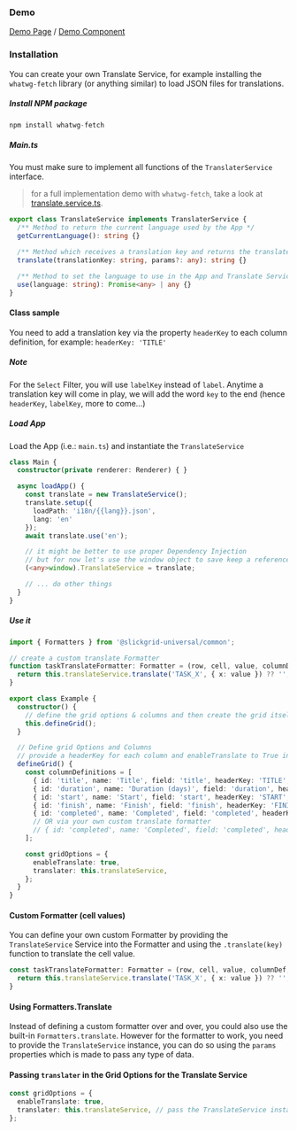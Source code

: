 ### Demo
[Demo Page](https://ghiscoding.github.io/slickgrid-universal/#/example07) / [Demo Component](https://github.com/ghiscoding/slickgrid-universal/blob/master/examples/vite-demo-vanilla-bundle/src/examples/example07.ts)

### Installation

You can create your own Translate Service, for example installing the `whatwg-fetch` library (or anything similar) to load JSON files for translations.

##### Install NPM package

```ts
npm install whatwg-fetch
```

##### Main.ts

You must make sure to implement all functions of the `TranslaterService` interface.

> for a full implementation demo with `whatwg-fetch`, take a look at [translate.service.ts](https://github.com/ghiscoding/slickgrid-universal/blob/master/examples/vite-demo-vanilla-bundle/src/translate.service.ts).

```ts
export class TranslateService implements TranslaterService {
  /** Method to return the current language used by the App */
  getCurrentLanguage(): string {}

  /** Method which receives a translation key and returns the translated value from that key */
  translate(translationKey: string, params?: any): string {}

  /** Method to set the language to use in the App and Translate Service */
  use(language: string): Promise<any> | any {}
}
```

#### Class sample
You need to add a translation key via the property `headerKey` to each column definition, for example: `headerKey: 'TITLE'`

##### Note
For the `Select` Filter, you will use `labelKey` instead of `label`. Anytime a translation key will come in play, we will add the word `key` to the end (hence `headerKey`, `labelKey`, more to come...)

##### Load App

Load the App (i.e.: `main.ts`) and instantiate the `TranslateService`

```ts
class Main {
  constructor(private renderer: Renderer) { }

  async loadApp() {
    const translate = new TranslateService();
    translate.setup({
      loadPath: 'i18n/{{lang}}.json',
      lang: 'en'
    });
    await translate.use('en');

    // it might be better to use proper Dependency Injection
    // but for now let's use the window object to save keep a reference to our instantiated service
    (<any>window).TranslateService = translate;

    // ... do other things
  }
}
```

##### Use it

```ts
import { Formatters } from '@slickgrid-universal/common';

// create a custom translate Formatter
function taskTranslateFormatter: Formatter = (row, cell, value, columnDef, dataContext) => {
  return this.translateService.translate('TASK_X', { x: value }) ?? '';
}

export class Example {
  constructor() {
    // define the grid options & columns and then create the grid itself
    this.defineGrid();
  }

  // Define grid Options and Columns
  // provide a headerKey for each column and enableTranslate to True in GridOption
  defineGrid() {
    const columnDefinitions = [
      { id: 'title', name: 'Title', field: 'title', headerKey: 'TITLE', formatter: this.taskTranslateFormatter, sortable: true, minWidth: 100 },
      { id: 'duration', name: 'Duration (days)', field: 'duration', headerKey: 'DURATION', sortable: true, minWidth: 100 },
      { id: 'start', name: 'Start', field: 'start', headerKey: 'START', formatter: Formatters.dateIso, minWidth: 100 },
      { id: 'finish', name: 'Finish', field: 'finish', headerKey: 'FINISH', formatter: Formatters.dateIso, minWidth: 100 },
      { id: 'completed', name: 'Completed', field: 'completed', headerKey: 'COMPLETED', formatter: Formatters.translate, params: { i18n: this.translateService }, sortable: true, minWidth: 100 }
      // OR via your own custom translate formatter
      // { id: 'completed', name: 'Completed', field: 'completed', headerKey: 'COMPLETED', formatter: translateFormatter, sortable: true, minWidth: 100 }
    ];

    const gridOptions = {
      enableTranslate: true,
      translater: this.translateService,
    };
  }
}
```

#### Custom Formatter (cell values)

You can define your own custom Formatter by providing the `TranslateService` Service into the Formatter and using the `.translate(key)` function to translate the cell value.

```ts
const taskTranslateFormatter: Formatter = (row, cell, value, columnDef, dataContext, grid) => {
  return this.translateService.translate('TASK_X', { x: value }) ?? '';
}
```

#### Using Formatters.Translate
Instead of defining a custom formatter over and over, you could also use the built-in `Formatters.translate`. However for the formatter to work, you need to provide the `TranslateService` instance, you can do so using the `params` properties which is made to pass any type of data.

#### Passing `translater` in the Grid Options for the Translate Service

```ts
const gridOptions = {
  enableTranslate: true,
  translater: this.translateService, // pass the TranslateService instance to the grid
};
```
